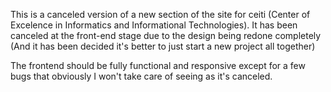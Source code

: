 This is a canceled version of a new section of the site for ceiti (Center of Excelence in Informatics and Informational Technologies). It has been canceled at the front-end stage due to the design being redone completely (And it has been 
decided it's better to just start a new project all together)

The frontend should be fully functional and responsive except for a few bugs that obviously I won't take care of seeing as it's canceled.
